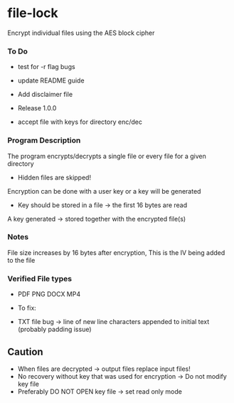 # file-lock
Encrypt individual files using the AES block cipher


### To Do

- test for -r flag bugs
- update README guide
- Add disclaimer file
- Release 1.0.0

  
- accept file with keys for directory enc/dec


### Program Description

The program encrypts/decrypts a single file or every file for a given directory
- Hidden files are skipped!

Encryption can be done with a user key or a key will be generated
- Key should be stored in a file -> the first 16 bytes are read

A key generated -> stored together with the encrypted file(s)

### Notes

File size increases by 16 bytes after encryption, This is the IV being added to the file

### Verified File types

- PDF PNG DOCX MP4

- To fix:
- TXT file bug -> line of new line characters appended to initial text (probably padding issue) 


## Caution
- When files are decrypted -> output files replace input files!
- No recovery without key that was used for encryption -> Do not modify key file
- Preferably DO NOT OPEN key file -> set read only mode

